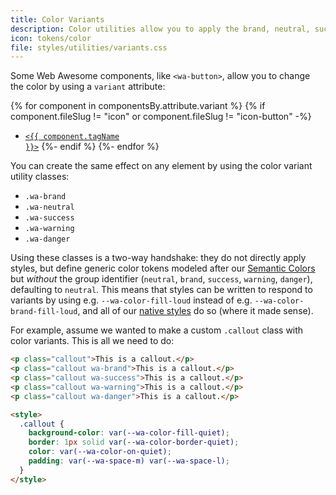```yaml
---
title: Color Variants
description: Color utilities allow you to apply the brand, neutral, success, warning, and danger colors from your theme to any element.
icon: tokens/color
file: styles/utilities/variants.css
---
```


Some Web Awesome components, like `<wa-button>`, allow you to change the color by using a `variant` attribute:

{% for component in componentsBy.attribute.variant %}
{% if component.fileSlug != "icon" or component.fileSlug != "icon-button" -%}
- <a href="../{{ component.url }}"><code>&lt;{{ component.tagName }}&gt;</code></a>
{%- endif %}
{%- endfor %}

You can create the same effect on any element by using the color variant utility classes:

- `.wa-brand`
- `.wa-neutral`
- `.wa-success`
- `.wa-warning`
- `.wa-danger`

Using these classes is a two-way handshake:
they do not directly apply styles, but define generic color tokens modeled after our [Semantic Colors](/docs/tokens/color/#semantic-colors) but *without* the group identifier (`neutral`, `brand`, `success`, `warning`, `danger`), defaulting to `neutral`.
This means that styles can be written to respond to variants by using e.g. `--wa-color-fill-loud` instead of e.g. `--wa-color-brand-fill-loud`,
and all of our [native styles](/docs/utilities/native/) do so (where it made sense).

For example, assume we wanted to make a custom `.callout` class with color variants.
This is all we need to do:

```html { .example }
<p class="callout">This is a callout.</p>
<p class="callout wa-brand">This is a callout.</p>
<p class="callout wa-success">This is a callout.</p>
<p class="callout wa-warning">This is a callout.</p>
<p class="callout wa-danger">This is a callout.</p>

<style>
  .callout {
	background-color: var(--wa-color-fill-quiet);
	border: 1px solid var(--wa-color-border-quiet);
	color: var(--wa-color-on-quiet);
	padding: var(--wa-space-m) var(--wa-space-l);
  }
</style>
```

